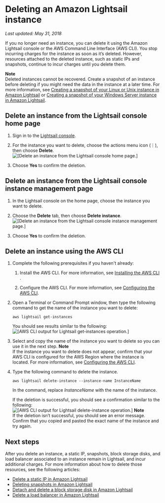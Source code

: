 # Deleting an Amazon Lightsail instance<a name="delete-an-amazon-lightsail-instance"></a>

*Last updated: May 31, 2018*

If you no longer need an instance, you can delete it using the Amazon Lightsail console or the AWS Command Line Interface \(AWS CLI\)\. You stop incurring charges for the instance as soon as it’s deleted\. However, resources attached to the deleted instance, such as static IPs and snapshots, continue to incur charges until you delete them\.

**Note**  
Deleted instances cannot be recovered\. Create a snapshot of an instance before deleting if you might need the data in the instance at a later time\. For more information, see [Creating a snapshot of your Linux or Unix instance in Amazon Lightsail](lightsail-how-to-create-a-snapshot-of-your-instance.md) or [Creating a snapshot of your Windows Server instance in Amazon Lightsail](prepare-windows-based-instance-and-create-snapshot.md)\.

## Delete an instance from the Lightsail console home page<a name="delete-instance-in-lightsail-home-page"></a>

1. Sign in to the [Lightsail console](https://lightsail.aws.amazon.com/)\.

1. For the instance you want to delete, choose the actions menu icon \(⋮\), then choose **Delete**\.  
![\[Delete an instance from the Lightsail console home page.\]](https://d9yljz1nd5001.cloudfront.net/en_us/aa4810f664dabff907209ee92babaa14/images/animation_delete_instance.gif)

1. Choose **Yes** to confirm the deletion\.

## Delete an instance from the Lightsail console instance management page<a name="delete-instance-in-instance-management-page"></a>

1. In the Lightsail console on the home page, choose the instance you want to delete\.

1. Choose the **Delete** tab, then choose **Delete instance**\.  
![\[Delete an instance from the Lightsail console instance management page.\]](https://d9yljz1nd5001.cloudfront.net/en_us/aa4810f664dabff907209ee92babaa14/images/amazon-lightsail-delete-instance-button.png)

1. Choose **Yes** to confirm the deletion\.

## Delete an instance using the AWS CLI<a name="delete-instance-using-aws-cli"></a>

1. Complete the following prerequisites if you haven't already:

   1. Install the AWS CLI\. For more information, see [Installing the AWS CLI](http://docs.aws.amazon.com/cli/latest/userguide/installing.html) \.

   1. Configure the AWS CLI\. For more information, see [Configuring the AWS CLI](lightsail-how-to-set-up-access-keys-to-use-sdk-api-cli.md)\.

1. Open a Terminal or Command Prompt window, then type the following command to get the name of the instance you want to delete:

   ```
   aws lightsail get-instances
   ```

   You should see results similar to the following:  
![\[AWS CLI output for Lightsail get-instances operation.\]](https://d9yljz1nd5001.cloudfront.net/en_us/aa4810f664dabff907209ee92babaa14/images/amazon-lightsail-get-instance-output.png)

1. Select and copy the name of the instance you want to delete so you can use it in the next step\.
**Note**  
If the instance you want to delete does not appear, confirm that your AWS CLI is configured for the AWS Region where the instance is located\. For more information, see [Configuring the AWS CLI](lightsail-how-to-set-up-access-keys-to-use-sdk-api-cli.md)\.

1. Type the following command to delete the instance\.

   ```
   aws lightsail delete-instance --instance-name InstanceName
   ```

   In the command, replace *InstanceName* with the name of the instance\.

   If the deletion is successful, you should see a confirmation similar to the following:  
![\[AWS CLI output for Lightsail delete-instance operation.\]](https://d9yljz1nd5001.cloudfront.net/en_us/aa4810f664dabff907209ee92babaa14/images/amazon-lightsail-delete-instance-output.png)
**Note**  
If the deletion isn’t successful, you should see an error message\. Confirm that you copied and pasted the exact name of the instance and try again\.

## Next steps<a name="delete-instance-next-steps"></a>

After you delete an instance, a static IP, snapshots, block storage disks, and load balancer associated to an instance remain in Lightsail, and incur additional charges\. For more information about how to delete those resources, see the following articles:
+ [Delete a static IP in Amazon Lightsail](how-to-delete-static-ip.md)
+ [Deleting snapshots in Amazon Lightsail](amazon-lightsail-deleting-snapshots.md)
+ [Detach and delete a block storage disk in Amazon Lightsail](detach-and-delete-block-storage-disks.md)
+ [Delete a load balancer in Amazon Lightsail](delete-lightsail-load-balancer.md)